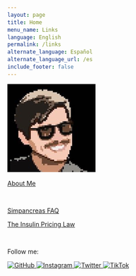 ```yaml
---
layout: page
title: Home
menu_name: Links
language: English
permalink: /links
alternate_language: Español
alternate_language_url: /es
include_footer: false
---
```


<p class="text-center">
  <img src="assets/images/bustavo.jpg" class="rounded-circle img-fluid">
</p>

<p>
  <a href="{% link index.md %}" class="btn btn-primary text-dark btn-md btn-block">
    About Me
  </a>
</p>

<p class="m-t-5">
  &nbsp;
</p>

<p>
  <a href="{% link simpancreas.md %}" class="btn btn-dark btn-md btn-block">
    Simpancreas FAQ
  </a>
</p>

<p>
  <a href="{% link insulin.md %}" class="btn btn-dark btn-md btn-block">
    The Insulin Pricing Law
  </a>
</p>

<p class="m-t-5">
  &nbsp;
</p>

<p class="text-center">
  Follow me:
</p>

<div class="text-center mb-5">
  <a href="https://github.com/bustavo" target="_blank">
    <img alt="GitHub" src="https://img.shields.io/badge/bustavo-FFFFFF?logo=github&logoColor=black" style="min-height: 30px; margin-bottom: 3px;">
  </a>
  <a href="https://instagram.com/bustavo" target="_blank">
    <img alt="Instagram" src="https://img.shields.io/badge/bustavo-E4405F?logo=instagram&logoColor=white" style="min-height: 30px; margin-bottom: 3px;">
  </a>
  <a href="https://twitter.com/bustavo" target="_blank">
    <img alt="Twitter" src="https://img.shields.io/badge/bustavo-1DA1F2?logo=twitter&logoColor=white" style="min-height: 30px; margin-bottom: 3px;">
  </a>
  <a href="http://tiktok.com/@bustavo.com" target="_blank">
    <img alt="TikTok" src="https://img.shields.io/badge/bustavo-FFFFFF?logo=tiktok&logoColor=black" style="min-height: 30px; margin-bottom: 3px;">
  </a>
</div>